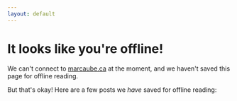 ```yaml
---
layout: default
---
```


# It looks like you're offline!

We can't connect to [marcaube.ca](https://marcaube.ca) at the moment, and we haven't saved this page for offline reading.

But that's okay! Here are a few posts we _have_ saved for offline reading:

<ul id="history"></ul>
<script>
    caches.open('pages').then(cache => {
        cache.keys().then(keys => {
            let markup = ''

            // Loop through all the pages in the cache
            keys.forEach(request => {
                // Build a link to each page
                markup += `<li><a href="${request.url}">${request.url}</a></li>`
            })

            // Display the list of links
            document.getElementById('history').innerHTML = markup
        })
    })
</script>
